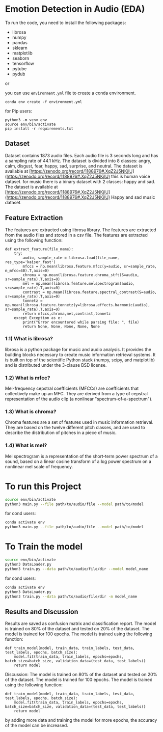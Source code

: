 # Emotion Detection in Audio (EDA)

To run the code, you need to install the following packages:

- librosa
- numpy
- pandas
- sklearn
- matplotlib
- seaborn
- tensorflow
- pytube
- pydub

or

you can use ```environment.yml``` file to create a conda environment.

    conda env create -f environment.yml

for Pip users:

    python3 -m venv env
    source env/bin/activate
    pip install -r requirements.txt

## Dataset

Dataset contains 1873 audio files. Each audio file is 3 seconds long and has a sampling rate of 44.1 kHz. The dataset is
divided into 8 classes: angry, calm, disgust, fear, happy, sad, surprise, and neutral. The dataset is available
at [https://zenodo.org/record/1188976#.XqZ2J5NKjIU](https://zenodo.org/record/1188976#.XqZ2J5NKjIU)
this is human voice dataset. for music there is a binary dataset with 2 classes: happy and sad. The dataset is available
at [https://zenodo.org/record/1188976#.XqZ2J5NKjIU](https://zenodo.org/record/1188976#.XqZ2J5NKjIU)
Happy and sad music dataset.

## Feature Extraction

The features are extracted using librosa library. The features are extracted from the audio files and stored in a csv
file. The features are extracted using the following function:

    def extract_feature(file_name):
        try:
            audio, sample_rate = librosa.load(file_name, res_type='kaiser_fast')
            mfccs = np.mean(librosa.feature.mfcc(y=audio, sr=sample_rate, n_mfcc=40).T,axis=0)
            chroma = np.mean(librosa.feature.chroma_stft(S=audio, sr=sample_rate).T,axis=0)
            mel = np.mean(librosa.feature.melspectrogram(audio, sr=sample_rate).T,axis=0)
            contrast = np.mean(librosa.feature.spectral_contrast(S=audio, sr=sample_rate).T,axis=0)
            tonnetz = np.mean(librosa.feature.tonnetz(y=librosa.effects.harmonic(audio), sr=sample_rate).T,axis=0)
            return mfccs,chroma,mel,contrast,tonnetz
        except Exception as e:
            print("Error encountered while parsing file: ", file)
            return None, None, None, None, None

### 1.1) What is librosa?

librosa is a python package for music and audio analysis.
It provides the building blocks necessary to create music information
retrieval systems. It is built on top of the scientific
Python stack (numpy, scipy, and matplotlib) and is distributed under the 3-clause BSD license.

### 1.2) What is mfcc?

Mel-frequency cepstral coefficients (MFCCs) are coefficients that
collectively make up an MFC. They are derived from a
type of cepstral representation of the audio clip (a nonlinear
"spectrum-of-a-spectrum").

### 1.3) What is chroma?

Chroma features are a set of features used in music information retrieval.
They are based on the twelve different pitch classes, and are
used to describe the distribution of pitches in a piece of music.

### 1.4) What is mel?

Mel spectrogram is a representation of the short-term power spectrum of a sound, based on a linear
cosine transform of a log power spectrum on a nonlinear mel scale of frequency.

# To run this Project

```bash
source env/bin/activate
python3 main.py --file path/to/audio/file --model path/to/model
```

for cond users:

```bash
conda activate env
python3 main.py --file path/to/audio/file --model path/to/model
```

# To Train the model

```bash
source env/bin/activate
python3 DataLoader.py
python3 train.py --data path/to/audio/file/dir --model model_name
```

for cond users:

```bash
conda activate env
python3 DataLoader.py
python3 train.py --data path/to/audio/file/dir -m model_name
```

## Results and Discussion

Results are saved as confusion matrix and classification report. The model is trained on 80% of the dataset and tested
on 20% of the dataset. The model is trained for 100 epochs. The model is trained using the following function:

    def train_model(model, train_data, train_labels, test_data, test_labels, epochs, batch_size):
        model.fit(train_data, train_labels, epochs=epochs, batch_size=batch_size, validation_data=(test_data, test_labels))
        return model

Discussion: The model is trained on 80% of the dataset and tested on 20% of the dataset. The model is trained for 100
epochs. The model is trained using the following function:

    def train_model(model, train_data, train_labels, test_data, test_labels, epochs, batch_size):
        model.fit(train_data, train_labels, epochs=epochs, batch_size=batch_size, validation_data=(test_data, test_labels))
        return model

by adding more data and training the model for more epochs, the accuracy of the model can be increased.